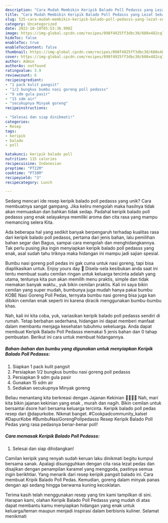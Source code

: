 ```yaml
---
description: "Cara Mudah Membikin Keripik Balado Poll Pedasss yang Lezat Sekali"
title: "Cara Mudah Membikin Keripik Balado Poll Pedasss yang Lezat Sekali"
slug: 525-cara-mudah-membikin-keripik-balado-poll-pedasss-yang-lezat-sekali
category: Uncategorized
date: 2022-10-10T05:53:36.998Z
image: https://img-global.cpcdn.com/recipes/098f4925ff3dbc30/680x482cq70/keripik-balado-poll-pedasss-foto-resep-utama.jpg
hideToc: false
enableToc: true
enableTocContent: false
thumbnail: https://img-global.cpcdn.com/recipes/098f4925ff3dbc30/680x482cq70/keripik-balado-poll-pedasss-foto-resep-utama.jpg
cover: https://img-global.cpcdn.com/recipes/098f4925ff3dbc30/680x482cq70/keripik-balado-poll-pedasss-foto-resep-utama.jpg
author: Admin
authorAv: notfound
ratingvalue: 3.9
reviewcount: 6
recipeingredient:
- "1 pack kulit pangsit"
- "1/2 bungkus bumbu nasi goreng poll pedasss"
- "9 sdm gula pasir"
- "15 sdm air"
- "secukupnya Minyak goreng"
recipeinstructions:

- "Selesai dan siap dinikmati!"
categories:
- Resep
tags:
- keripik
- balado
- poll

katakunci: keripik balado poll 
nutrition: 115 calories
recipecuisine: Indonesian
preptime: "PT22M"
cooktime: "PT38M"
recipeyield: "3"
recipecategory: Lunch

---
```





Sedang mencari ide resep keripik balado poll pedasss yang unik? Cara membuatnya sangat gampang. Jika keliru mengolah maka hasilnya tidak akan memuaskan dan bahkan tidak sedap. Padahal keripik balado poll pedasss yang enak selayaknya memiliki aroma dan cita rasa yang mampu memancing selera Kita.





Ada beberapa hal yang sedikit banyak berpengaruh terhadap kualitas rasa dari keripik balado poll pedasss, pertama dari jenis bahan, lalu pemilihan bahan segar dan Bagus, sampai cara mengolah dan menghidangkannya. Tak perlu pusing jika ingin menyiapkan keripik balado poll pedasss yang enak,      asal sudah tahu triknya maka hidangan ini mampu jadi sajian spesial.














Bumbu nasi goreng poll pedas ini gak cuma untuk nasi goreng, tapi bisa diaplikasikan untuk. Enjoy yours day 🙏 Disela-sela kesibukan anda saat ini tentu membuat suatu cemilan ringan untuk keluarga tercinta adalah yang utama, tentunya kita pun akan memilih menu praktis, simple dan tidak memakan banyak waktu., yuk bikin cemilan praktis. Kali ini saya bikin cemilan yang super mudah, bumbunya juga mudah hanya pakai bumbu KOBE Nasi Goreng Poll Pedas, ternyata bumbu nasi goreng bisa juga kan dibikin cemilan enak seperti ini karena diracik menggunakan bumbu-bumbu khas.






Nah, kali ini kita coba, yuk, variasikan keripik balado poll pedasss sendiri di rumah. Tetap berbahan sederhana, hidangan ini dapat memberi manfaat dalam membantu menjaga kesehatan tubuhmu sekeluarga. Anda dapat membuat Keripik Balado Poll Pedasss memakai 5 jenis bahan dan 0 tahap pembuatan. Berikut ini cara untuk membuat hidangannya.

<!--inarticleads1-->

##### Bahan-bahan dan bumbu yang digunakan untuk menyiapkan Keripik Balado Poll Pedasss:

1. Siapkan 1 pack kulit pangsit
1. Persiapkan 1/2 bungkus bumbu nasi goreng poll pedasss
1. Persiapkan 9 sdm gula pasir
1. Gunakan 15 sdm air
1. Sediakan secukupnya Minyak goreng


Beliau menantang kita berkreasi dengan Jajanan Kekinian 💃🏻💃🏻 Nah, mari kita bikin jajanan kekinian yang enak , murah dan nagih. Bikin cemilan untuk bersantai dsore hari bersama keluarga tercinta. Keripik balado poll pedas resep dari @dapurkobe. Nikmat banget. #Cookpadcommunity_kalsel #DapurKobe #BumbuNasiGorengPollpedasss Resep Keripik Balado Poll Pedas yang rasa pedasnya benar-benar poll! 

<!--inarticleads2-->

##### Cara memasak Keripik Balado Poll Pedasss:


1. Selesai dan siap dihidangkan!

Camilan keripik yang renyah sudah keruan laku dinikmati begitu kumpul bersama sanak. Apalagi disungguhkan dengan cita rasa lezat pedas dan disajikan dengan penampilan karamel yang menggoda, pastinya semua ingin berikhtiar. Yang menarik dari resep keripik pangsit balado ini. Cara membuat Kripik Balado Poll Pedas. Kemudian, goreng dalam minyak panas dengan api sedang hingga berwarna kuning kecoklatan. 

Terima kasih telah menggunakan resep yang tim kami tampilkan di sini. Harapan kami, olahan Keripik Balado Poll Pedasss yang mudah di atas dapat membantu kamu menyiapkan hidangan yang enak untuk keluarga/teman maupun menjadi inspirasi dalam berbisnis kuliner. Selamat menikmati
